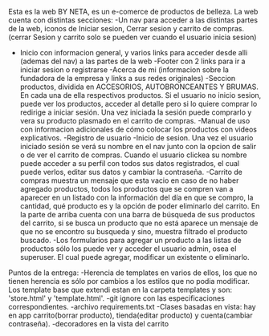 Esta es la web BY NETA, es un e-comerce de productos de belleza. 
La web cuenta con distintas secciones:
-Un nav para acceder a las distintas partes de la web, iconos de Iniciar sesion,  Cerrar sesion y carrito de compras. (cerrar Sesion y carrito solo se pueden ver cuando el usuario inicia sesion)
- Inicio con informacion general, y varios links para acceder desde alli (ademas del nav) a las partes de la web
-Footer con 2 links para ir a iniciar sesion o registrarse
-Acerca de mi (informacion sobre la fundadora de la empresa y links a sus redes originales)
-Seccion productos, dividida en ACCESORIOS, AUTOBRONCEANTES Y BRUMAS. En cada una de ella respectivos productos. Si el usuario no inicio sesion, puede ver los productos, acceder al detalle pero si lo quiere comprar lo redirige a iniciar sesión. Una vez iniciada la sesión puede comprarlo y vera su producto plasmado en el carrito de compras.
-Manual de uso con informacion adicionales de cómo colocar los productos con videos explicativos.
-Registro de usuario
-Inicio de sesion. Una vez el usuario iniciado sesión se verá su nombre en el nav junto con la opcion de salir o de ver el carrito de compras. Cuando el usuario clickea su nombre puede acceder a su perfil con todos sus datos registrados, el cual puede verlos, editar sus datos y cambiar la contraseña.
-Carrito de compras muestra un mensaje que esta vacio en caso de no haber agregado productos, todos los productos que se compren van a aparecer en un listado con la información del día en que se compro, la cantidad, qué producto es y la opción de poder eliminarlo del carrito. En la parte de arriba cuenta con una barra de búsqueda de sus productos del carrito, si se busca un producto que no está aparece un mensaje de que no se encontro su busqueda y sino, muestra filtrado el producto buscado.
-Los formularios para agregar un producto a las listas de productos sólo los puede ver y acceder el usuario admin, osea el superuser. El cual puede agregar, modificar un existente o eliminarlo.

Puntos de la entrega:
-Herencia de templates en varios de ellos, los que no tienen herencia es sólo por cambios a los estilos que no podia modificar. Los template base que extendi estan en la carpeta templates y son: 'store.html' y 'template.html'.
-git ignore con las especificaciones correspondientes.
-archivo requirements.txt
-Clases basadas en vista: hay en app carrito(borrar producto), tienda(editar producto) y cuenta(cambiar contraseña).
-decoradores en la vista del carrito
